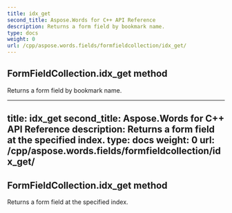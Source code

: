 ```yaml
---
title: idx_get
second_title: Aspose.Words for C++ API Reference
description: Returns a form field by bookmark name. 
type: docs
weight: 0
url: /cpp/aspose.words.fields/formfieldcollection/idx_get/
---
```

## FormFieldCollection.idx_get method


Returns a form field by bookmark name.

---
title: idx_get
second_title: Aspose.Words for C++ API Reference
description: Returns a form field at the specified index. 
type: docs
weight: 0
url: /cpp/aspose.words.fields/formfieldcollection/idx_get/
---
## FormFieldCollection.idx_get method


Returns a form field at the specified index.

